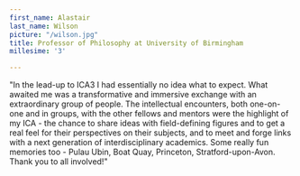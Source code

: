 ```yaml
---
first_name: Alastair
last_name: Wilson
picture: "/wilson.jpg"
title: Professor of Philosophy at University of Birmingham
millesime: '3'

---
```

"In the lead-up to ICA3 I had essentially no idea what to expect. What awaited me was a transformative and immersive exchange with an extraordinary group of people. The intellectual encounters, both one-on-one and in groups, with the other fellows and mentors were the highlight of my ICA - the chance to share ideas with field-defining figures and to get a real feel for their perspectives on their subjects, and to meet and forge links with a next generation of interdisciplinary academics. Some really fun memories too - Pulau Ubin, Boat Quay, Princeton, Stratford-upon-Avon. Thank you to all involved!"